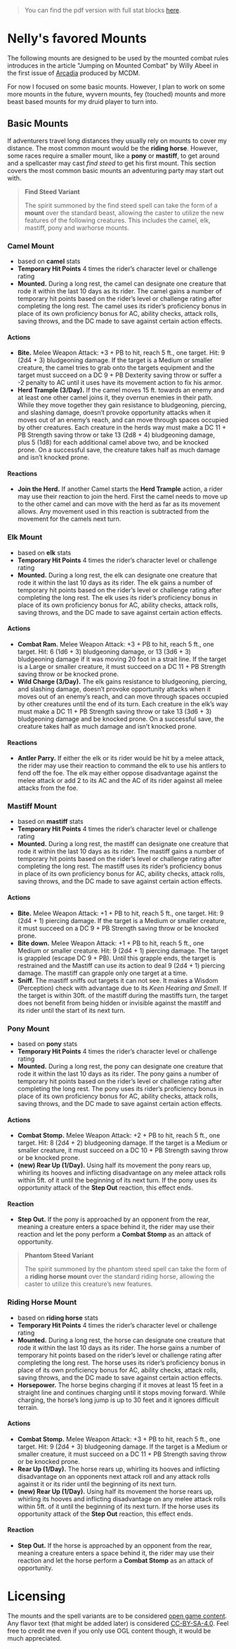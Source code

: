> You can find the pdf version with full stat blocks [here](https://github.com/pepper-jk/homebrew_5e/releases/tag/mounts_0.1.1).

# Nelly's favored Mounts

The following mounts are designed to be used by the mounted combat rules introduces in the article "Jumping on Mounted Combat" by Willy Abeel in the first issue of [Arcadia](https://www.youtube.com/watch?v=oid4QMMXjfs) produced by MCDM.

For now I focused on some basic mounts. However, I plan to work on some more mounts in the future, wyvern mounts, fey (touched) mounts and more beast based mounts for my druid player to turn into.

## Basic Mounts

If adventurers travel long distances they usually rely on mounts to cover my distance. The most common mount would be the **riding horse**. However, some races require a smaller mount, like a **pony** or **mastiff**, to get around and a spellcaster may cast *find steed* to get his first mount. This section covers the most common basic mounts an adventuring party may start out with.

> **Find Steed Variant**
>
> The spirit summoned by the find steed spell can take the form of a **mount** over the standard beast, allowing the caster to utilize the new features of the following creatures. This includes the camel, elk, mastiff, pony and warhorse mounts.

### Camel Mount
- based on **camel** stats
- **Temporary Hit Points** 4 times the rider’s character level or challenge rating
- **Mounted.** During a long rest, the camel can designate one creature that rode it within the last 10 days as its rider. The camel gains a number of temporary hit points based on the rider’s level or challenge rating after completing the long rest. The camel uses its rider’s proficiency bonus in place of its own proficiency bonus for AC, ability checks, attack rolls, saving throws, and the DC made to save against certain action effects.
#### Actions
- **Bite.** Melee Weapon Attack: +3 + PB to hit, reach 5 ft., one target. Hit: 9 (2d4 + 3) bludgeoning damage. If the target is a Medium or smaller creature, the camel tries to grab onto the targets equipment and the target must succeed on a DC 9 + PB Dexterity saving throw or suffer a -2 penalty to AC until it uses have its movement action to fix his armor.
- **Herd Trample (3/Day).** If the camel moves 15 ft. towards an enemy and at least one other camel joins it, they overrun enemies in their path. While they move together they gain resistance to bludgeoning, piercing, and slashing damage, doesn’t provoke opportunity attacks when it moves out of an enemy’s reach, and can move through spaces occupied by other creatures. Each creature in the herds way must make a DC 11 + PB Strength saving throw or take 13 (2d8 + 4) bludgeoning damage, plus 5 (1d8) for each additional camel above two, and be knocked prone. On a successful save, the creature takes half as much damage and isn’t knocked prone.
#### Reactions
- **Join the Herd.** If another Camel starts the **Herd Trample** action, a rider may use their reaction to join the herd. First the camel needs to move up to the other camel and can move with the herd as far as its movement allows. Any movement used in this reaction is subtracted from the movement for the camels next turn.

### Elk Mount
- based on **elk** stats
- **Temporary Hit Points** 4 times the rider’s character level or challenge rating
- **Mounted.** During a long rest, the elk can designate one creature that rode it within the last 10 days as its rider. The elk gains a number of temporary hit points based on the rider’s level or challenge rating after completing the long rest. The elk uses its rider’s proficiency bonus in place of its own proficiency bonus for AC, ability checks, attack rolls, saving throws, and the DC made to save against certain action effects.
#### Actions
- **Combat Ram.** Melee Weapon Attack: +3 + PB to hit, reach 5 ft., one target. Hit: 6 (1d6 + 3) bludgeoning damage, or 13 (3d6 + 3) bludgeoning damage if it was moving 20 foot in a strait line. If the target is a Large or smaller creature, it must succeed on a DC 11 + PB Strength saving throw or be knocked prone.
- **Wild Charge (3/Day).** The elk gains resistance to bludgeoning, piercing, and slashing damage, doesn’t provoke opportunity attacks when it moves out of an enemy’s reach, and can move through spaces occupied by other creatures until the end of its turn. Each creature in the elk’s way must make a DC 11 + PB Strength saving throw or take 13 (3d6 + 3) bludgeoning damage and be knocked prone. On a successful save, the creature takes half as much damage and isn’t knocked prone.
#### Reactions
- **Antler Parry.** If either the elk or its rider would be hit by a melee attack, the rider may use their reaction to command the elk to use his antlers to fend off the foe. The elk may either oppose disadvantage against the melee attack or add 2 to its AC and the AC of its rider against all melee attacks from the foe.

### Mastiff Mount
- based on **mastiff** stats
- **Temporary Hit Points** 4 times the rider’s character level or challenge rating
- **Mounted.** During a long rest, the mastiff can designate one creature that rode it within the last 10 days as its rider. The mastiff gains a number of temporary hit points based on the rider’s level or challenge rating after completing the long rest. The mastiff uses its rider’s proficiency bonus in place of its own proficiency bonus for AC, ability checks, attack rolls, saving throws, and the DC made to save against certain action effects.
#### Actions
- **Bite.** Melee Weapon Attack: +1 + PB to hit, reach 5 ft., one target. Hit: 9 (2d4 + 1) piercing damage. If the target is a Medium or smaller creature, it must succeed on a DC 9 + PB Strength saving throw or be knocked prone.
- **Bite down.** Melee Weapon Attack: +1 + PB to hit, reach 5 ft., one Medium or smaller creature. Hit: 9 (2d4 + 1) piercing damage. The target is grappled (escape DC 9 + PB). Until this grapple ends, the target is restrained and the Mastiff can use its action to deal 9 (2d4 + 1) piercing damage. The mastiff can grapple only one target at a time.
- **Sniff.** The mastiff sniffs out targets it can not see. It makes a Wisdom (Perception) check with advantage due to its *Keen Hearing and Smell*. If the target is within 30ft. of the mastiff during the mastiffs turn, the target does not benefit from being hidden or invisible against the mastiff and its rider until the start of its next turn.

### Pony Mount
- based on **pony** stats
- **Temporary Hit Points** 4 times the rider’s character level or challenge rating
- **Mounted.** During a long rest, the pony can designate one creature that rode it within the last 10 days as its rider. The pony gains a number of temporary hit points based on the rider’s level or challenge rating after completing the long rest. The pony uses its rider’s proficiency bonus in place of its own proficiency bonus for AC, ability checks, attack rolls, saving throws, and the DC made to save against certain action effects.
#### Actions
- **Combat Stomp.** Melee Weapon Attack: +2 + PB to hit, reach 5 ft., one target. Hit: 8 (2d4 + 2) bludgeoning damage. If the target is a Medium or smaller creature, it must succeed on a DC 10 + PB Strength saving throw or be knocked prone.
- **(new) Rear Up (1/Day).** Using half its movement the pony rears up, whirling its hooves and inflicting disadvantage on any melee attack rolls within 5ft. of it until the beginning of its next turn. If the pony uses its opportunity attack of the **Step Out** reaction, this effect ends.
#### Reaction
- **Step Out.** If the pony is approached by an opponent from the rear, meaning a creature enters a space behind it, the rider may use their reaction and let the pony perform a **Combat Stomp** as an attack of opportunity.

> **Phantom Steed Variant**
>
> The spirit summoned by the phantom steed spell can take the form of a **riding horse mount** over the standard riding horse, allowing the caster to utilize this creature’s new features.

### Riding Horse Mount
- based on **riding horse** stats
- **Temporary Hit Points** 4 times the rider’s character level or challenge rating
- **Mounted.** During a long rest, the horse can designate one creature that rode it within the last 10 days as its rider. The horse gains a number of temporary hit points based on the rider’s level or challenge rating after completing the long rest. The horse uses its rider’s proficiency bonus in place of its own proficiency bonus for AC, ability checks, attack rolls, saving throws, and the DC made to save against certain action effects.
- **Horsepower.** The horse begins charging if it moves at least 15 feet in a straight line and continues charging until it stops moving forward. While charging, the horse’s long jump is up to 30 feet and it ignores difficult terrain.
#### Actions
- **Combat Stomp.** Melee Weapon Attack: +3 + PB to hit, reach 5 ft., one target. Hit: 9 (2d4 + 3) bludgeoning damage. If the target is a Medium or smaller creature, it must succeed on a DC 11 + PB Strength saving throw or be knocked prone.
- **Rear Up (1/Day).** The horse rears up, whirling its hooves and inflicting disadvantage on an opponents next attack roll and any attack rolls against it or its rider until the beginning of its next turn.
- **(new) Rear Up (1/Day).** Using half its movement the horse rears up, whirling its hooves and inflicting disadvantage on any melee attack rolls within 5ft. of it until the beginning of its next turn. If the horse uses its opportunity attack of the **Step Out** reaction, this effect ends.
#### Reaction
- **Step Out.** If the horse is approached by an opponent from the rear, meaning a creature enters a space behind it, the rider may use their reaction and let the horse perform a **Combat Stomp** as an attack of opportunity.

# Licensing
The mounts and the spell variants are to be considered [open game content](OGL.md). Any flavor text (that might be added later) is considered [CC-BY-SA-4.0](LICENSE.md). Feel free to credit me even if you only use OGL content though, it would be much appreciated.
